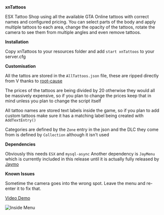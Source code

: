 **xnTattoos**

ESX Tattoo Shop using all the available GTA Online tattoos with correct names and configured pricing. You can select parts of the body and apply multiple tattoos to each area, change the opacity of the tattoos, rotate the camera to see them from multiple angles and even remove tattoos. 

**Installation**

Copy xnTattoos to your resources folder and add `start xnTattoos` to your server.cfg

**Customisation**

All the tattos are stored in the `AllTattoos.json` file, these are ripped directly from V thanks to [root-cause](https://github.com/root-cause)

The prices of the tattoos are being divided by 20 otherwise they would all be massively expensive, so if you plan to change the prices keep that in mind unless you plan to change the script itself

All tattoo names are stored text labels inside the game, so if you plan to add custom tattoos make sure it has a matching label being created with `AddTextEntry()`

Categories are defined by the `Zone` entry in the json and the DLC they come from is defined by `Collection` although it isn't used

**Dependencies**

Obviously this needs `ESX` and `mysql-async`
Another dependency is `JayMenu` which is currently included in this release until it is actually fully released by [Jaymo](https://github.com/jaymo1011)

**Known Issues**

Sometime the camera goes into the wrong spot. Leave the menu and re-enter it to fix that.

[Video Demo](https://spandauballet.gold/i/Y1ouh2m.mp4)

![Inside Menu](https://fuckingyourmum.com/i/na8Dax.jpg)